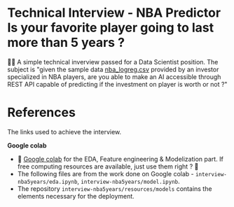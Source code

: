 # Technical Interview - NBA Predictor Is your favorite player going to last more than 5 years ?

🧐💯 A simple technical inverview passed for a Data Scientist position. The subject is "given the sample data [nba_logreg.csv](/interview-nba5years/resources/nba_logreg.csv) provided by an investor specialized in NBA players, are you able to make an AI accessible through REST API capable of predicting if the investment on player is worth or not ?"

# References

The links used to achieve the interview.

**Google colab**

- 🧰 [Google colab](https://research.google.com/colaboratory/) for the EDA, Feature engineering & Modelization part. If free computing resources are available, just use them right ? 🤣
- The following files are from the work done on Google colab - `interview-nba5years/eda.ipynb`, `interview-nba5years/model.ipynb`.
- The repository `interview-nba5years/resources/models` contains the elements necessary for the deployment.
